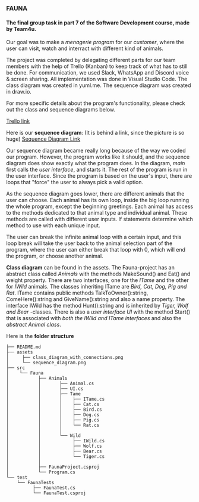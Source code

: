 ### FAUNA

#### The final group task in part 7 of the Software Development course, made by Team4u.
Our goal was to make a *menagerie program* for our *customer*, where the user can visit, watch and interract with different kind of animals.   

The project was completed by delegating different parts for our team members with the help of Trello (Kanban) to keep track of what has to still be done. For communication, we used Slack, WhatsApp and Discord voice & screen sharing. All implementation was done in Visual Studio Code. The class diagram was created in yuml.me. The sequence diagram was created in draw.io.    

For more specific details about the program's functionality, please check out the class and sequence diagrams below.   

[Trello link](https://trello.com/b/AGGB9EzQ/team4you)

Here is our **sequence diagram**:
(It is behind a link, since the picture is so huge)
[Sequence Diagram Link](https://raw.githubusercontent.com/TuukkaUllakko/NEWT4U/master/assets/Sequence%20Diagram%20FaunaProject.png)

Our sequence diagram became really long because of the way we coded our program. However, the program works like it should, and the sequence diagram does show exactly what the program does. In the diagram, *main* first calls the *user interface*, and starts it. The rest of the program is run in the user interface. Since the program is based on the user's input, there are loops that "force" the user to always pick a valid option.

As the sequence diagram goes lower, there are different animals that the user can choose. Each animal has its own loop, inside the big loop running the whole program, except the beginning greetings. Each animal has access to the methods dedicated to that animal type and individual animal. These methods are called with different user inputs. If statements determine which method to use with each unique input.

The user can break the infinite animal loop with a certain input, and this loop break will take the user back to the animal selection part of the program, where the user can either break that loop with 0, which will end the program, or choose another animal.

**Class diagram** can be found in the assets. The Fauna-project has an abstract class called _Animals_ with the methods MakeSound() and Eat() and weight property. There are two interfaces, one for the _ITame_ and the other for _IWild_ animals. The classes inheriting ITame are _Bird, Cat, Dog, Pig and Rat_. ITame contains public methods TalkToOwner():string, ComeHere():string and GiveName():string and also a name property. The interface IWild has the method Hunt():string and is inherited by _Tiger, Wolf and Bear_ -classes. There is also a _user interface UI_ with the method Start() that is associated with _both the IWild and ITame interfaces_ and also the _abstract Animal class_. 



 Here is the **folder structure**
```
├── README.md
├── assets
│     ├── class_diagram_with_connections.png
│     └── sequence_diagram.png
├── src
│    └── Fauna
│	        ├── Animals
│           │       ├── Animal.cs
│           │       ├── UI.cs
│           │       ├── Tame
│           │       │    ├── ITame.cs
│           │       │    ├── Cat.cs
│           │       │    ├── Bird.cs
│           │       │    ├── Dog.cs
│           │       │    ├── Pig.cs
│           │       │    └── Rat.cs
│           │       │
│           │       └── Wild
│           │            ├── IWild.cs
│           │		     ├── Wolf.cs
│           │		     ├── Bear.cs
│           │		     └── Tiger.cs
│           │
│           ├── FaunaProject.csproj
│           └── Program.cs
└── test
    └── FaunaTests
          ├── FaunaTest.cs
          └── FaunaTest.csproj
```